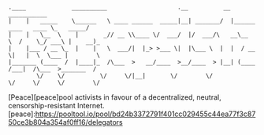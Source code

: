 ```

.____             __________                    .__          __                       ___________
|    |   _____    \______   \ ____ ______  _____|__| _______/  |______    ____   ____ \_   _____/
|    |   \__  \    |       _// __ \\____ \/  ___/  |/  ___/\   __\__  \  /    \_/ ___\ |    __)_ 
|    |___ / __ \_  |    |   \  ___/|  |_> >___ \|  |\___ \  |  |  / __ \|   |  \  \___ |        \
|_______ (____  /  |____|_  /\___  >   __/____  >__/____  > |__| (____  /___|  /\___  >_______  /
        \/    \/          \/     \/|__|       \/        \/            \/     \/     \/        \/ 
```
[Peace][peace]pool activists in favour of a decentralized, neutral, censorship-resistant Internet. 
[peace]:https://pooltool.io/pool/bd24b3372791f401cc029455c44ea77f3c8750ce3b804a354af0ff16/delegators

